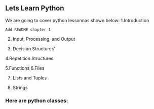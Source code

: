 ## Lets Learn Python

We are going to cover python lessonnas shown below:
  1.Introduction
  
	Add README chapter 1
 
2. Input, Processing, and Output

 
4. Decision Structures'
 
4.Repetition Structures

 
5.Functions
6.Files
 
7. Lists and Tuples
 
8. Strings
### Here are python classes:
